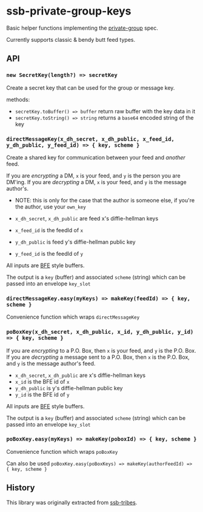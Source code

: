 # ssb-private-group-keys

Basic helper functions implementing the [private-group] spec.

Currently supports classic & bendy butt feed types.

## API

### `new SecretKey(length?) => secretKey`

Create a secret key that can be used for the group or message key.

methods:
- `secretKey.toBuffer() => buffer` return raw buffer with the key data in it
- `secretKey.toString() => string` returns a `base64` encoded string of the key


### `directMessageKey(x_dh_secret, x_dh_public, x_feed_id, y_dh_public, y_feed_id) => { key, scheme }`

Create a shared key for communication between your feed and _another_ feed.

If you are _encrypting_ a DM, `x` is your feed, and `y` is the person you are DM'ing.
If you are _decrypting_ a DM, `x` is your feed, and `y` is the message author's.
  - NOTE: this is only for the case that the author is someone else, if you're the author, use your `own_key`

- `x_dh_secret`, `x_dh_public` are feed x's diffie-hellman keys
- `x_feed_id` is the feedId of `x`
- `y_dh_public` is feed y's diffie-hellman public key
- `y_feed_id` is the feedId of `y`

All inputs are [BFE] style buffers.

The output is a `key` (buffer) and associated `scheme` (string) which can be passed into an envelope `key_slot`


### `directMessageKey.easy(myKeys) => makeKey(feedId) => { key, scheme }`

Convenience function which wraps `directMessageKey`


### `poBoxKey(x_dh_secret, x_dh_public, x_id, y_dh_public, y_id) => { key, scheme }`

If you are _encrypting_ to a P.O. Box, then `x` is your feed, and `y` is the P.O. Box.
If you are _decrypting_ a message sent to a P.O. Box, then `x` is the P.O. Box, and `y` is the message author's feed.

- `x_dh_secret`, `x_dh_public` are x's diffie-hellman keys
- `x_id` is the BFE id of `x`
- `y_dh_public` is y's diffie-hellman public key
- `y_id` is the BFE id of `y`

All inputs are [BFE] style buffers.

The output is a `key` (buffer) and associated `scheme` (string) which can be passed into an envelope `key_slot`


### `poBoxKey.easy(myKeys) => makeKey(poboxId) => { key, scheme }`

Convenience function which wraps `poBoxKey`

Can also be used `poBoxKey.easy(poBoxKeys) => makeKey(authorFeedId) => { key, scheme }`

## History

This library was originally extracted from [ssb-tribes].

[private-group]: https://github.com/ssbc/private-group-spec
[ssb-tribes]: https://github.com/mixmix/ssb-tribes
[BFE]: https://github.com/ssb-ngi-pointer/ssb-binary-field-encodings-spec

